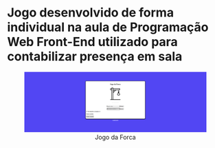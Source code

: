 <h1>Jogo desenvolvido de forma individual na aula de Programação Web Front-End utilizado para contabilizar presença em sala</h1>

<div align="center">
 <figure>
  <img src="Forca.png" alt="Imagem jogo">
  <figcaption>Jogo da Forca</figcaption>
 </figure>
</div>
